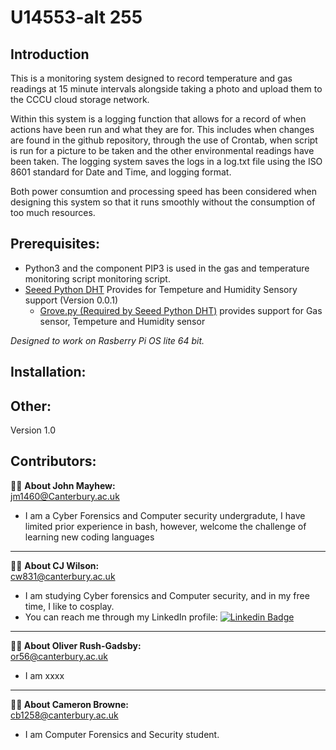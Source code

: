 
# **U14553-alt 255**

## Introduction
This is a monitoring system designed to record temperature and gas readings at 15 minute intervals alongside taking a photo and upload them to the CCCU cloud storage network. 

Within this system is a logging function that allows for a record of when actions have been run and what they are for. This includes when changes are found in the github repository, through the use of Crontab, when script is run for a picture to be taken and the other environmental readings have been taken. The logging system saves the logs in a log.txt file using the ISO 8601 standard for Date and Time, and logging format.

Both power consumtion and processing speed has been considered when designing this system so that it runs smoothly without the consumption of too much resources.

## Prerequisites:
* Python3 and the component PIP3 is used in the gas and temperature monitoring script monitoring script.
* [Seeed Python DHT](https://github.com/Seeed-Studio/Seeed_Python_DHT) Provides for Tempeture and Humidity Sensory support (Version 0.0.1)  
  * [Grove.py (Required by Seeed Python DHT)](https://github.com/Seeed-Studio/grove.py) provides support for Gas sensor, Tempeture and Humidity sensor  

_Designed to work on Rasberry Pi OS lite 64 bit._

## Installation: 

## Other:
Version 1.0

## **Contributors:**

:man_technologist: **About John Mayhew:**  
[jm1460@Canterbury.ac.uk](jm1460@Canterbury.ac.uk)
- I am a Cyber Forensics and Computer security undergradute, I have limited prior experience in bash, however, welcome the challenge of learning new coding languages 

---

:woman_technologist: **About CJ Wilson:**  
[cw831@canterbury.ac.uk](c.wilson831@canterbury.ac.uk)
-	I am studying Cyber forensics and Computer security, and in my free time, I like to cosplay.
-	You can reach me through my LinkedIn profile: [![Linkedin Badge](https://img.shields.io/badge/-CJ-blue?style=flat&logo=Linkedin&logoColor=white)](https://www.linkedin.com/in/claricejessicawilson/)

---

**:man_technologist: About Oliver Rush-Gadsby:**  
[or56@canterbury.ac.uk](or56@canterbury.ac.uk)
- I am xxxx

---


**:woman_technologist: About Cameron Browne:**  
[cb1258@canterbury.ac.uk](cb1258@canterbury.ac.uk)
- I am Computer Forensics and Security student.


